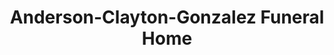 ---
title: "Anderson-Clayton-Gonzalez Funeral Home"
url: /mesquite/anderson-clayton-gonzalez-funeral-home/
shop: funeral directors
---